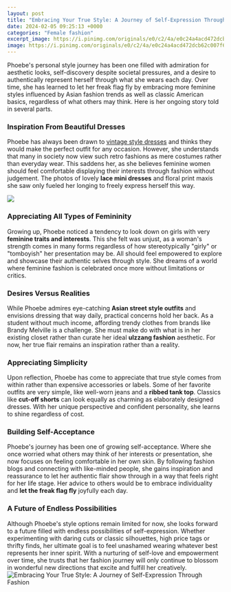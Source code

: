 ```yaml
---
layout: post
title: "Embracing Your True Style: A Journey of Self-Expression Through Fashion"
date: 2024-02-05 09:25:13 +0000
categories: "Female fashion"
excerpt_image: https://i.pinimg.com/originals/e0/c2/4a/e0c24a4acd472dcb62c007f60f98b13d.jpg
image: https://i.pinimg.com/originals/e0/c2/4a/e0c24a4acd472dcb62c007f60f98b13d.jpg
---
```


Phoebe's personal style journey has been one filled with admiration for aesthetic looks, self-discovery despite societal pressures, and a desire to authentically represent herself through what she wears each day. Over time, she has learned to let her freak flag fly by embracing more feminine styles influenced by Asian fashion trends as well as classic American basics, regardless of what others may think. Here is her ongoing story told in several parts.
### Inspiration From Beautiful Dresses 
Phoebe has always been drawn to [vintage style dresses](https://fistore.mysenprints.com/collection/abdo) and thinks they would make the perfect outfit for any occasion. However, she understands that many in society now view such retro fashions as mere costumes rather than everyday wear. This saddens her, as she believes feminine women should feel comfortable displaying their interests through fashion without judgement. The photos of lovely **lace mini dresses** and floral print maxis she saw only fueled her longing to freely express herself this way.

![](https://tlustudentmedia.files.wordpress.com/2022/09/img_7523.jpg)
### Appreciating All Types of Femininity
Growing up, Phoebe noticed a tendency to look down on girls with very **feminine traits and interests**. This she felt was unjust, as a woman's strength comes in many forms regardless of how stereotypically "girly" or "tomboyish" her presentation may be. All should feel empowered to explore and showcase their authentic selves through style. She dreams of a world where feminine fashion is celebrated once more without limitations or critics.
### Desires Versus Realities 
While Phoebe admires eye-catching **Asian street style outfits** and envisions dressing that way daily, practical concerns hold her back. As a student without much income, affording trendy clothes from brands like Brandy Melville is a challenge. She must make do with what is in her existing closet rather than curate her ideal **ulzzang fashion** aesthetic. For now, her true flair remains an inspiration rather than a reality.
### Appreciating Simplicity 
Upon reflection, Phoebe has come to appreciate that true style comes from within rather than expensive accessories or labels. Some of her favorite outfits are very simple, like well-worn jeans and a **ribbed tank top**. Classics like **cut-off shorts** can look equally as charming as elaborately designed dresses. With her unique perspective and confident personality, she learns to shine regardless of cost.
### Building Self-Acceptance
Phoebe's journey has been one of growing self-acceptance. Where she once worried what others may think of her interests or presentation, she now focuses on feeling comfortable in her own skin. By following fashion blogs and connecting with like-minded people, she gains inspiration and reassurance to let her authentic flair show through in a way that feels right for her life stage. Her advice to others would be to embrace individuality and **let the freak flag fly** joyfully each day.
### A Future of Endless Possibilities  
Although Phoebe's style options remain limited for now, she looks forward to a future filled with endless possibilities of self-expression. Whether experimenting with daring cuts or classic silhouettes, high price tags or thrifty finds, her ultimate goal is to feel unashamed wearing whatever best represents her inner spirit. With a nurturing of self-love and empowerment over time, she trusts that her fashion journey will only continue to blossom in wonderful new directions that excite and fulfill her creatively.
![Embracing Your True Style: A Journey of Self-Expression Through Fashion](https://i.pinimg.com/originals/e0/c2/4a/e0c24a4acd472dcb62c007f60f98b13d.jpg)